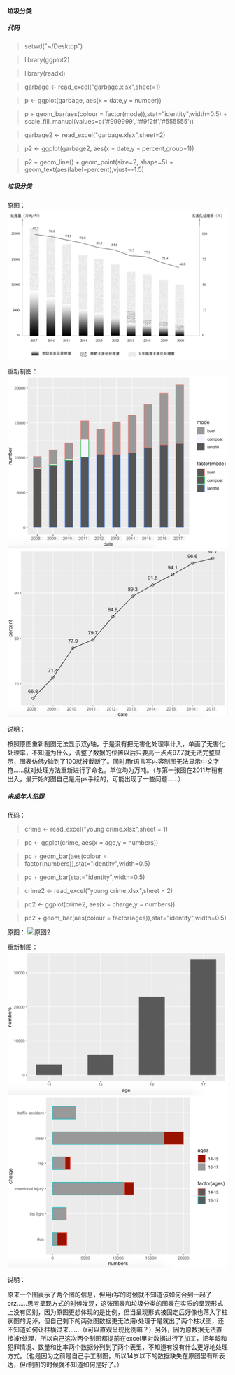 #### 垃圾分类

##### 代码

> setwd("~/Desktop")

> library(ggplot2)

> library(readxl)

> garbage <- read_excel("garbage.xlsx",sheet=1)
                                                                                                 
> p <- ggplot(garbage, aes(x = date,y = number))

> p + geom_bar(aes(colour = factor(mode)),stat="identity",width=0.5) + scale_fill_manual(values=c('#999999','#f9f2ff','#555555'))

> garbage2 <- read_excel("garbage.xlsx",sheet=2)
                                                                                                 
> p2 <- ggplot(garbage2, aes(x = date,y = percent,group=1))

> p2 + geom_line() + geom_point(size=2, shape=5) + geom_text(aes(label=percent),vjust=-1.5)

##### 垃圾分类

原图：
![原图](https://github.com/renee-j/visualization/blob/master/garbage%20classification/WeChatb77706e407131678dbd9fe659ccd3d0c.png)

重新制图：
![R绘图](https://github.com/renee-j/visualization/blob/master/R绘图/WechatIMG5.png)
![R绘图](https://github.com/renee-j/visualization/blob/master/R绘图/折线.png)

说明：

按照原图重新制图无法显示双y轴，于是没有把无害化处理率计入，单画了无害化处理率，不知道为什么，调整了数据的位置以后只要高一点点97.7就无法完整显示，图表仿佛y轴到了100就被截断了。同时用r语言写内容制图无法显示中文字符……就对处理方法重新进行了命名。单位均为万吨。（与第一张图在2011年稍有出入，最开始的图自己是用ps手绘的，可能出现了一些问题……）

##### 未成年人犯罪

代码：

> crime <- read_excel("young crime.xlsx",sheet = 1)

> pc <- ggplot(crime, aes(x = age,y = numbers))

> pc + geom_bar(aes(colour = factor(numbers)),stat="identity",width=0.5)

> pc + geom_bar(stat="identity",width=0.5)

> crime2 <- read_excel("young crime.xlsx",sheet = 2)

> pc2 <- ggplot(crime2, aes(x = charge,y = numbers))

> pc2 + geom_bar(aes(colour = factor(ages)),stat="identity",width=0.5)

原图：
![原图2](https://github.com/renee-j/visualization/blob/master/young%20crime/图2.png)

重新制图：
![R绘图2](https://github.com/renee-j/visualization/blob/master/R绘图/年龄分布.png)
![R绘图3](https://github.com/renee-j/visualization/blob/master/R绘图/WechatIMG7.png)

说明：

原来一个图表示了两个图的信息，但用r写的时候就不知道该如何合到一起了orz……思考呈现方式的时候发现，这张图表和垃圾分类的图表在实质的呈现形式上没有区别，因为原图更想体现的是比例，但当呈现形式被固定后好像也落入了柱状图的泥淖，但自己剩下的两张图数据更无法用r处理于是就出了两个柱状图，还不知道如何让柱横过来……（r可以直观呈现比例嘛？）另外，因为原数据无法直接被r处理，所以自己这次两个制图都提前在excel里对数据进行了加工，把年龄和犯罪情况、数量和比率两个数据分列到了两个表里，不知道有没有什么更好地处理方式。（也是因为之前是自己手工制图，所以14岁以下的数据缺失在原图里有所表达，但r制图的时候就不知道如何是好了。）
